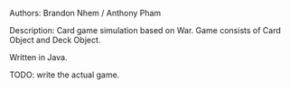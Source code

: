 Authors: Brandon Nhem / Anthony Pham

Description: Card game simulation based on War. Game consists of Card Object and Deck Object.

Written in Java.

TODO: write the actual game.
